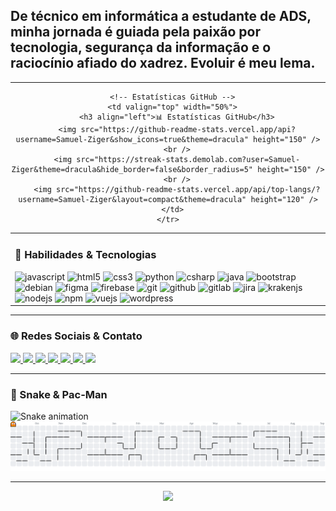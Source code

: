 <h2 align="left">De técnico em informática a estudante de ADS, minha jornada é guiada pela paixão por tecnologia, segurança da informação e o raciocínio afiado do xadrez. Evoluir é meu lema.</h2>

---

<div align="center">
  <table>
    <tr>
      <!-- Linguagens -->
      <td valign="top" width="50%">
        <h3 align="left">🚀 Habilidades & Tecnologias</h3>
        <div align="left">
          <img src="https://cdn.jsdelivr.net/gh/devicons/devicon/icons/javascript/javascript-original.svg" height="30" alt="javascript" />
          <img src="https://cdn.jsdelivr.net/gh/devicons/devicon/icons/html5/html5-original.svg" height="30" alt="html5" />
          <img src="https://cdn.jsdelivr.net/gh/devicons/devicon/icons/css3/css3-original.svg" height="30" alt="css3" />
          <img src="https://cdn.jsdelivr.net/gh/devicons/devicon/icons/python/python-original.svg" height="30" alt="python" />
          <img src="https://cdn.jsdelivr.net/gh/devicons/devicon/icons/csharp/csharp-original.svg" height="30" alt="csharp" />
          <img src="https://cdn.jsdelivr.net/gh/devicons/devicon/icons/java/java-original.svg" height="30" alt="java" />
          <img src="https://cdn.jsdelivr.net/gh/devicons/devicon/icons/bootstrap/bootstrap-original.svg" height="30" alt="bootstrap" />
          <img src="https://cdn.jsdelivr.net/gh/devicons/devicon/icons/debian/debian-original.svg" height="30" alt="debian" />
          <img src="https://cdn.jsdelivr.net/gh/devicons/devicon/icons/figma/figma-original.svg" height="30" alt="figma" />
          <img src="https://cdn.jsdelivr.net/gh/devicons/devicon/icons/firebase/firebase-plain.svg" height="30" alt="firebase" />
          <img src="https://cdn.jsdelivr.net/gh/devicons/devicon/icons/git/git-original.svg" height="30" alt="git" />
          <img src="https://cdn.jsdelivr.net/gh/devicons/devicon/icons/github/github-original.svg" height="30" alt="github" />
          <img src="https://cdn.jsdelivr.net/gh/devicons/devicon/icons/gitlab/gitlab-original.svg" height="30" alt="gitlab" />
          <img src="https://cdn.jsdelivr.net/gh/devicons/devicon/icons/jira/jira-original.svg" height="30" alt="jira" />
          <img src="https://cdn.jsdelivr.net/gh/devicons/devicon/icons/krakenjs/krakenjs-original.svg" height="30" alt="krakenjs" />
          <img src="https://cdn.jsdelivr.net/gh/devicons/devicon/icons/nodejs/nodejs-original.svg" height="30" alt="nodejs" />
          <img src="https://cdn.jsdelivr.net/gh/devicons/devicon/icons/npm/npm-original-wordmark.svg" height="30" alt="npm" />
          <img src="https://cdn.jsdelivr.net/gh/devicons/devicon/icons/vuejs/vuejs-original.svg" height="30" alt="vuejs" />
          <img src="https://cdn.jsdelivr.net/gh/devicons/devicon/icons/wordpress/wordpress-original.svg" height="30" alt="wordpress" />
        </div>
      </td>

      <!-- Estatísticas GitHub -->
      <td valign="top" width="50%">
        <h3 align="left">📊 Estatísticas GitHub</h3>
        <img src="https://github-readme-stats.vercel.app/api?username=Samuel-Ziger&show_icons=true&theme=dracula" height="150" />
        <br />
        <img src="https://streak-stats.demolab.com?user=Samuel-Ziger&theme=dracula&hide_border=false&border_radius=5" height="150" />
        <br />
        <img src="https://github-readme-stats.vercel.app/api/top-langs/?username=Samuel-Ziger&layout=compact&theme=dracula" height="120" />
      </td>
    </tr>
  </table>
</div>

---

### 🌐 Redes Sociais & Contato

<div align="left">
  <a href="https://www.instagram.com/samuel_ziger/" target="_blank">
    <img src="https://img.shields.io/static/v1?message=Instagram&logo=instagram&label=&color=E4405F&logoColor=white&style=for-the-badge" height="35" />
  </a>
  <a href="mailto:samuelziger01@gmail.com">
    <img src="https://img.shields.io/static/v1?message=Gmail&logo=gmail&label=&color=D14836&logoColor=white&style=for-the-badge" height="35" />
  </a>
  <a href="https://www.linkedin.com/in/samuel-ziger-237524357/" target="_blank">
    <img src="https://img.shields.io/static/v1?message=LinkedIn&logo=linkedin&label=&color=0077B5&logoColor=white&style=for-the-badge" height="35" />
  </a>
  <a href="https://discord.com/invite/alucard.xp" target="_blank">
    <img src="https://img.shields.io/static/v1?message=Discord&logo=discord&label=&color=7289DA&logoColor=white&style=for-the-badge" height="35" />
  </a>
  <a href="https://wa.me/61986536975" target="_blank">
    <img src="https://img.shields.io/static/v1?message=Whatsapp&logo=whatsapp&label=&color=25D366&logoColor=white&style=for-the-badge" height="35" />
  </a>
  <a href="https://marketplace.visualstudio.com/" target="_blank">
    <img src="https://img.shields.io/static/v1?message=VS%20Marketplace&logo=visualstudio&label=&color=e2165e&logoColor=white&style=for-the-badge" height="35" />
  </a>
  <a href="https://t.me/Samuel_ziger" target="_blank">
    <img src="https://img.shields.io/static/v1?message=Telegram&logo=telegram&label=&color=2CA5E0&logoColor=white&style=for-the-badge" height="35" />
  </a>
</div>

---

### 🐍 Snake & Pac-Man

<img src="https://raw.githubusercontent.com/Samuel-Ziger/Samuel-Ziger/output/snake.svg" alt="Snake animation" />

<picture>
  <source media="(prefers-color-scheme: dark)" srcset="https://raw.githubusercontent.com/Samuel-Ziger/Samuel-Ziger/output/pacman-contribution-graph-dark.svg">
  <source media="(prefers-color-scheme: light)" srcset="https://raw.githubusercontent.com/Samuel-Ziger/Samuel-Ziger/output/pacman-contribution-graph.svg">
  <img alt="Pac-Man contribution graph" src="https://raw.githubusercontent.com/Samuel-Ziger/Samuel-Ziger/output/pacman-contribution-graph.svg">
</picture>

---

<div align="center">
  <img src="https://profile-counter.glitch.me/Samuel-Ziger/count.svg?" />
</div>
